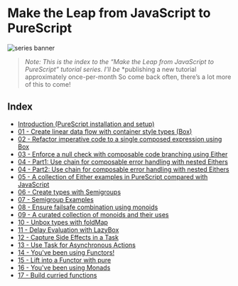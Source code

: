 # Make the Leap from JavaScript to PureScript

![series banner](resources/glitched-abstract.jpg)

> *Note: This is the index to the “Make the Leap from JavaScript to PureScript” tutorial series. I’ll be*
> *publishing a new tutorial approximately once-per-month So come back often, there’s a lot more of this to come!
>

## Index

* [Introduction (PureScript installation and setup)](https://github.com/adkelley/javascript-to-purescript/tree/master/README.md)
* [01 - Create linear data flow with container style types (Box)](https://github.com/adkelley/javascript-to-purescript/tree/master/tut01/README.md)
* [02 - Refactor imperative code to a single composed expression using Box](https://github.com/adkelley/javascript-to-purescript/tree/master/tut02/README.md)
* [03 - Enforce a null check with composable code branching using Either](https://github.com/adkelley/javascript-to-purescript/tree/master/tut03/README.md)
* [04 - Part1: Use chain for composable error handling with nested Eithers](https://github.com/adkelley/javascript-to-purescript/tree/master/tut04P1/README.md)
* [04 - Part2: Use chain for composable error handling with nested Eithers](https://github.com/adkelley/javascript-to-purescript/tree/master/tut04P2/README.md)
* [05 - A collection of Either examples in PureScript compared with JavaScript](https://github.com/adkelley/javascript-to-purescript/tree/master/tut05/README.md)
* [06 - Create types with Semigroups](https://github.com/adkelley/javascript-to-purescript/tree/master/tut06/README.md)
* [07 - Semigroup Examples](https://github.com/adkelley/javascript-to-purescript/tree/master/tut07/README.md)
* [08 - Ensure failsafe combination using monoids](https://github.com/adkelley/javascript-to-purescript/tree/master/tut08/README.md)
* [09 - A curated collection of monoids and their uses](https://github.com/adkelley/javascript-to-purescript/tree/master/tut09/README.md)
* [10 - Unbox types with foldMap](https://github.com/adkelley/javascript-to-purescript/tree/master/tut10/README.md)
* [11 - Delay Evaluation with LazyBox](https://github.com/adkelley/javascript-to-purescript/tree/master/tut11/README.md)
* [12 - Capture Side Effects in a Task](https://github.com/adkelley/javascript-to-purescript/tree/master/tut12/README.md)
* [13 - Use Task for Asynchronous Actions](https://github.com/adkelley/javascript-to-purescript/tree/master/tut13/README.md)
* [14 - You've been using Functors!](https://github.com/adkelley/javascript-to-purescript/tree/master/tut14/README.md)
* [15 - Lift into a Functor with pure](https://github.com/adkelley/javascript-to-purescript/tree/master/tut15/README.md)
* [16 - You've been using Monads](https://github.com/adkelley/javascript-to-purescript/tree/master/tut16/README.md)
* [17 - Build curried functions](https://github.com/adkelley/javascript-to-purescript/tree/master/tut17/README.md)

